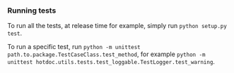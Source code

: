### Running tests

To run all the tests, at release time for example, simply run `python setup.py test`.

To run a specific test, run `python -m unittest path.to.package.TestCaseClass.test_method`, for example `python -m unittest hotdoc.utils.tests.test_loggable.TestLogger.test_warning`.
